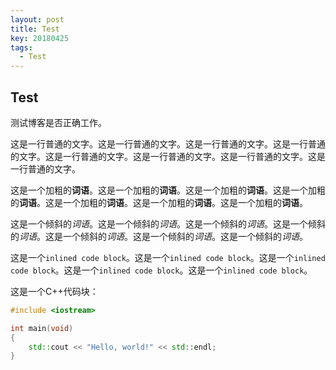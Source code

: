 ```yaml
---
layout: post
title: Test
key: 20180425
tags:
  - Test
---
```


## Test

测试博客是否正确工作。

<!--more-->

这是一行普通的文字。这是一行普通的文字。这是一行普通的文字。这是一行普通的文字。这是一行普通的文字。这是一行普通的文字。这是一行普通的文字。这是一行普通的文字。

这是一个加粗的**词语**。这是一个加粗的**词语**。这是一个加粗的**词语**。这是一个加粗的**词语**。这是一个加粗的**词语**。这是一个加粗的**词语**。这是一个加粗的**词语**。

这是一个倾斜的*词语*。这是一个倾斜的*词语*。这是一个倾斜的*词语*。这是一个倾斜的*词语*。这是一个倾斜的*词语*。这是一个倾斜的*词语*。这是一个倾斜的*词语*。

这是一个`inlined code block`。这是一个`inlined code block`。这是一个`inlined code block`。这是一个`inlined code block`。这是一个`inlined code block`。

这是一个C++代码块：

~~~cpp
#include <iostream>

int main(void)
{
    std::cout << "Hello, world!" << std::endl;
}
~~~
